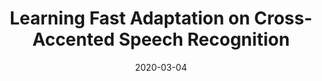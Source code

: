 ---
title: "Learning Fast Adaptation on Cross-Accented Speech Recognition"
collection: publications
permalink: /publication/2020-03-04-paper-learning
excerpt: ''
date: 2020-03-04
venue: 'arXiv preprint arXiv'
paperurl: 'https://arxiv.org/pdf/2003.01901.pdf'
authors: 'Genta Indra Winata*, Samuel Cahyawijaya*, Zihan Liu*, Zhaojiang Lin, Andrea Madotto, Peng Xu, Pascale Fung'
paper: 'https://arxiv.org/pdf/2003.01901.pdf'
---